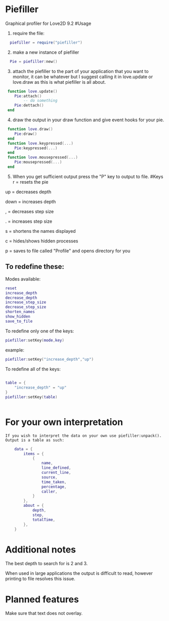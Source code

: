 # Piefiller
Graphical profiler for Love2D 9.2
#Usage
1) require the file:
```lua
  piefiller = require("piefiller")
```
2) make a new instance of piefiller
```lua
  Pie = piefiller:new()
```
3) attach the piefiller to the part of your application that you want to monitor, it can be whatever but I suggest calling it in love.update or love.draw as this is what piefiller is all about.

```lua
 function love.update()
	Pie:attach()
		-- do something
	Pie:dettach()
 end
```
4) draw the output in your draw function and give event hooks for your pie.
```lua
 function love.draw()
	Pie:draw()
 end
 function love.keypressed(...)
 	Pie:keypressed(...)
 end
 function love.mousepressed(...)
 	Pie:mousepressed(...)
 end
```
5) When you get sufficient output press the "P" key to output to file.
#Keys
r 	= resets the pie 

up 	= decreases depth 

down 	= increases depth 

, 	= decreases step size 

.	= increases step size 

s	= shortens the names displayed

c	= hides/shows hidden processes

p	= saves to file called "Profile" and opens directory for you
## To redefine these:
Modes available:
```lua
reset
increase_depth
decrease_depth
increase_step_size
decrease_step_size
shorten_names
show_hidden
save_to_file
```
To redefine only one of the keys:

```lua
piefiller:setKey(mode,key)
```

example:

```lua
piefiller:setKey("increase_depth","up")
```
To redefine all of the keys:
```lua
	
table = {
	"increase_depth" = "up"
}
piefiller:setKey(table)
	
```
# For your own interpretation 
	If you wish to interpret the data on your own use piefiller:unpack().
	Output is a table as such:
	
```lua
	data = {
		items = { 
			{ 
				name,
				line_defined, 
				current_line,
				source,
				time_taken, 
				percentage,
				caller,
			}
		}, 
		about = {
			depth,
			step, 
			totalTime,
		}, 
	} 
```
	
# Additional notes
The best depth to search for is 2 and 3.

When used in large applications the output is difficult to read, however printing to file resolves this issue.
# Planned features
Make sure that text does not overlay.
